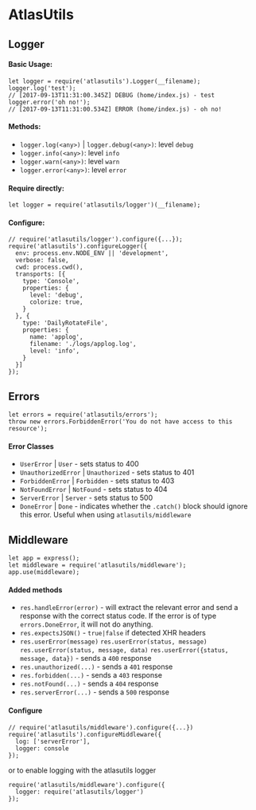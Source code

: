 # AtlasUtils

## Logger

#### Basic Usage:  

    let logger = require('atlasutils').Logger(__filename);
    logger.log('test');
    // [2017-09-13T11:31:00.345Z] DEBUG (home/index.js) - test
    logger.error('oh no!');
    // [2017-09-13T11:31:00.534Z] ERROR (home/index.js) - oh no!

#### Methods:

* `logger.log(<any>)` | `logger.debug(<any>)`: level `debug`
* `logger.info(<any>)`: level `info`
* `logger.warn(<any>)`: level `warn`
* `logger.error(<any>)`: level `error`

#### Require directly:

    let logger = require('atlasutils/logger')(__filename);

#### Configure:  

    // require('atlasutils/logger').configure({...});
    require('atlasutils').configureLogger({
      env: process.env.NODE_ENV || 'development',
      verbose: false,
      cwd: process.cwd(),
      transports: [{
        type: 'Console',
        properties: {
          level: 'debug',
          colorize: true,
        }
      }, {
        type: 'DailyRotateFile',
        properties: {
          name: 'applog',
          filename: './logs/applog.log',
          level: 'info',
        }
      }]
    });


## Errors

    let errors = require('atlasutils/errors');
    throw new errors.ForbiddenError('You do not have access to this resource');

#### Error Classes

* `UserError` | `User` - sets status to 400
* `UnauthorizedError` | `Unauthorized` - sets status to 401
* `ForbiddenError` | `Forbidden` - sets status to 403 
* `NotFoundError` | `NotFound` - sets status to 404
* `ServerError` | `Server` - sets status to 500
* `DoneError` | `Done` - indicates whether the `.catch()` block should ignore this error. Useful when using `atlasutils/middleware`


## Middleware

    let app = express();
    let middleware = require('atlasutils/middleware');
    app.use(middleware);

#### Added methods

* `res.handleError(error)` - will extract the relevant error and send a response with the correct status code.  If the error is of type `errors.DoneError`, it will not do anything. 
* `res.expectsJSON()` - `true|false` if detected XHR headers
* `res.userError(message)`
  `res.userError(status, message)`
  `res.userError(status, message, data)`
  `res.userError({status, message, data})` - sends a `400` response
* `res.unauthorized(...)` - sends a `401` response
* `res.forbidden(...)` - sends a `403` response
* `res.notFound(...)` - sends a `404` response
* `res.serverError(...)` - sends a `500` response

#### Configure  

    // require('atlasutils/middleware').configure({...})
    require('atlasutils').configureMiddleware({
      log: ['serverError'],
      logger: console
    });

or to enable logging with the atlasutils logger  

    require('atlasutils/middleware').configure({
      logger: require('atlasutils/logger')
    });

